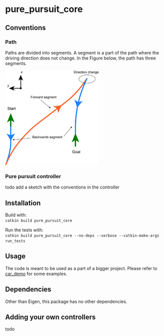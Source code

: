 # pure\_pursuit_core

## Conventions

### Path

Paths are divided into segments. A segment is a part of the path where the driving direction does not change. In the Figure below, the path has three segments. 

[<img src="doc/path_conventions.png" width="300" height="303">](doc/path_conventions.pdf)


### Pure pursuit controller
todo add a sketch with the conventions in the controller

## Installation
Build with:   
`catkin build pure_pursuit_core`   

Run the tests with:   
`catkin build pure_pursuit_core --no-deps --verbose --catkin-make-args run_tests`

## Usage

The code is meant to be used as a part of a bigger project. Please refer to [car_demo](../car_demo) for some examples.

## Dependencies
Other than Eigen, this package has no other dependencies.

## Adding  your own controllers
todo
